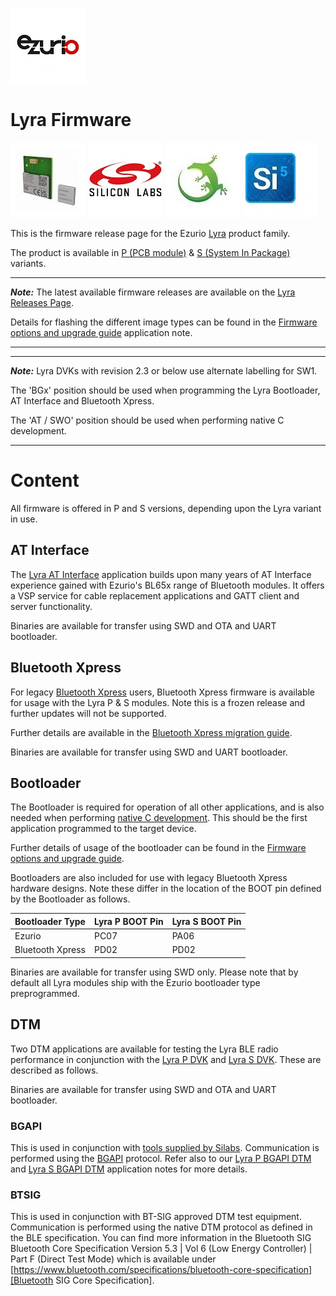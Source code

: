 [![Ezurio](/images/ezurio_logo.jpg)](https://www.ezurio.com/)

# Lyra Firmware

[![Lyra-P & Lyra-S](/images/lyra_p_and_lyra_s_render.jpg)](https://www.ezurio.com/wireless-modules/bluetooth-modules/bluetooth-5-modules/lyra-series-bluetooth-53-modules)
[![Silabs](/images/silabs_logo.jpg)](https://www.silabs.com)
[![Gecko SDK](/images/gecko_sdk_logo.jpg)](https://github.com/SiliconLabs/gecko_sdk)
[![Simplicity Studio](/images/simplicity_studio_logo.jpg)](https://www.silabs.com/developers/simplicity-studio)

This is the firmware release page for the Ezurio [Lyra][Lyra product brief] product family.

The product is available in [P (PCB module)][Lyra P module datasheet] & [S (System In Package)][Lyra S module datasheet] variants.

---
**_Note:_** The latest available firmware releases are available on the [Lyra Releases Page].

Details for flashing the different image types can be found in the [Firmware options and upgrade guide] application note.

---

---
**_Note:_** Lyra DVKs with revision 2.3 or below use alternate labelling for SW1.

The 'BGx' position should be used when programming the Lyra Bootloader, AT Interface and Bluetooth Xpress.

The 'AT / SWO' position should be used when performing native C development.

---

# Content

All firmware is offered in P and S versions, depending upon the Lyra variant in use.

## AT Interface

The [Lyra AT Interface][Lyra AT Interface guide] application builds upon many years of AT Interface experience gained with Ezurio's BL65x range of Bluetooth modules. It offers a VSP service for cable replacement applications and GATT client and server functionality.

Binaries are available for transfer using SWD and OTA and UART bootloader.

## Bluetooth Xpress

For legacy [Bluetooth Xpress][Bluetooth Xpress] users, Bluetooth Xpress firmware is available for usage with the Lyra P & S modules. Note this is a frozen release and further updates will not be supported.

Further details are available in the [Bluetooth Xpress migration guide][Bluetooth Xpress migration guide].

Binaries are available for transfer using SWD and UART bootloader.

## Bootloader

The Bootloader is required for operation of all other applications, and is also needed when performing [native C development][Native C development guide]. This should be the first application programmed to the target device.

Further details of usage of the bootloader can be found in the [Firmware options and upgrade guide][Firmware options and upgrade guide].

Bootloaders are also included for use with legacy Bluetooth Xpress hardware designs. Note these differ in the location of the BOOT pin defined by the Bootloader as follows.

|   Bootloader Type  | Lyra P BOOT Pin | Lyra S BOOT Pin |
|--------------------|-----------------|-----------------|
| Ezurio             |      PC07       |      PA06       |
| Bluetooth Xpress   |      PD02       |      PD02       |

Binaries are available for transfer using SWD only. Please note that by default all Lyra modules ship with the Ezurio bootloader type preprogrammed.

## DTM

Two DTM applications are available for testing the Lyra BLE radio performance in conjunction with the [Lyra P DVK][Lyra P DVK user guide]
and [Lyra S DVK][Lyra S DVK user guide]. These are described as follows.

Binaries are available for transfer using SWD and OTA and UART bootloader.

### BGAPI

This is used in conjunction with [tools supplied by Silabs][Silabs BGAPI DTM documentation]. Communication is performed using the [BGAPI][Silabs BGAPI description] protocol. Refer also to our [Lyra P BGAPI DTM][Lyra P BGAPI DTM Application Note] and [Lyra S BGAPI DTM][Lyra S BGAPI DTM Application Note] application notes for more details.

### BTSIG

This is used in conjunction with BT-SIG approved DTM test equipment. Communication is performed using the native DTM protocol as defined in the BLE specification. You can find more information in the Bluetooth SIG Bluetooth Core Specification Version 5.3 | Vol 6 (Low Energy Controller) | Part F (Direct Test Mode) which is available under [https://www.bluetooth.com/specifications/bluetooth-core-specification][Bluetooth SIG Core Specification].

[Lyra product brief]: <https://www.ezurio.com/documentation/product-brief-lyra-series>
[Lyra P module datasheet]: <https://www.ezurio.com/documentation/datasheet-lyra-p>
[Lyra S module datasheet]: <https://www.ezurio.com/documentation/datasheet-lyra-s>
[Lyra AT Interface guide]: <https://www.ezurio.com/documentation/user-guide-at-interface-application-lyra-22-24-series >
[Lyra AT Interface release notes]: <https://www.ezurio.com/documentation/release-notes-lyra-24-p-s-v3-3-x>
[Bluetooth Xpress]: <https://docs.silabs.com/gecko-os/1/bgx/latest/getting-started>
[Lyra P DVK user guide]: <https://www.ezurio.com/documentation/user-guide-lyra-p-development-kit>
[Lyra S DVK user guide]: <https://www.ezurio.com/documentation/user-guide-lyra-s-development-kit>
[Native C development guide]: <https://www.ezurio.com/documentation/user-guide-lyra-series-c-code-development>
[Firmware options and upgrade guide]: <https://www.ezurio.com/documentation/user-guide-firmware-options-and-upgrading-lyra-series>
[Lyra P BGAPI DTM Application Note]: <https://www.ezurio.com/documentation/application-note-using-bgapi-direct-test-mode-lyra-p>
[Lyra S BGAPI DTM Application Note]: <https://www.ezurio.com/documentation/application-note-using-bgapi-direct-test-mode-lyra-s>
[Bluetooth SIG Core Specification]: <https://www.bluetooth.com/specifications/bluetooth-core-specification>
[Bluetooth Xpress migration guide]: <https://www.ezurio.com/documentation/user-guide-bluetooth-xpress-bgx-migration-lyra-modules>
[Silabs BGAPI DTM documentation]: <https://www.silabs.com/documents/public/application-notes/an1267-bt-rf-phy-evaluation-using-dtm-sdk-v3x.pdf>
[Silabs BGAPI description]: <https://docs.silabs.com/bluetooth/3.1/bgapi>
[Lyra Releases Page]: <https://github.com/Ezurio/Lyra_Firmware/releases/tag/GA3.2>
